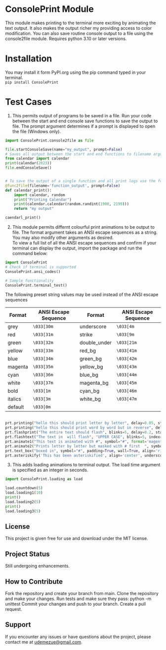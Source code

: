 # ConsolePrint Module
This module makes printing to the terminal more exciting by animating the text output.
It also makes the output richer my providing access to color modification.
You can also save routine console output to a file using the console2file module.
Requires python 3.10 or later versions.

# Installation
You may install it form PyPI.org using the pip command typed in your terminal.<br>
`pip install ConsolePrint`

# Test Cases
1.  This permits output of programs to be saved in a file.  Run your code between the start and end console save functions to save the output to file.  The prompt argument determines if a prompt is displayed to open the file (Windows only).
```python
import ConsolePrint.console2file as file  

file.startConsoleSave(name="my_output", prompt=False)
# Saves all output between the start and end functions to filename argument
from calendar import calendar
print(calendar(2023))
file.endConsoleSave()


# To save the output of a single function and all print logs use the func2file decorator
@func2file(filename='function_output', prompt=False)
def calendar_print():
    import calendar, random
    print("Printing Calendar")
    print(calendar.calendar(random.randint(1900, 2199)))
    return "my output"

caendarl_print()

```
2.  This module permits differnt colourful print animations to be output to file.  The format argument takes an ANSI escape sequences as a string.  You may also modify other arguments as desired.<br>
To view a full list of all the ANSI escape sequences and confirm if your terminal can display the output, import the package and run the command below:
```python
import ConsolePrint
# Check if terminal is supported
ConsolePrint.ansi_codes()

# Sample functionality
ConsolePrint.terminal_test()
```

The following preset string values may be used instead of the ANSI escape sequences

| Format  | ANSI Escape Sequence | Format       | ANSI Escape Sequence |
|---------|----------------------|------------- |----------------------|
| grey    | `\033[30m`           | underscore   |   `\033[4m`          |
| red     | `\033[31m`           | strike       |   `\033[9m`          |
| green   | `\033[32m`           | double_under |   `\033[21m`         |
| yellow  | `\033[33m`           | red_bg       |   `\033[41m`         |
| blue    | `\033[34m`           | green_bg     |   `\033[42m`         |
| magenta | `\033[35m`           | yellow_bg    |   `\033[43m`         |
| cyan    | `\033[36m`           | blue_bg      |   `\033[44m`         |
| white   | `\033[37m`           | magenta_bg   |   `\033[45m`         |
| bold    | `\033[1m`            | cyan_bg      |   `\033[46m`         |
| italics | `\033[3m`            | white_bg     |   `\033[47m`         |
| default | `\033[0m`            |


```python port ConsolePrint.animate as prt 

prt.printing("hello this should print letter by letter", delay=0.05, style="letter", stay=True, rev=False, format='strike')
prt.printing("hello this should print word by word but in reverse", delay=0.3, style="word", stay=True, rev=True, format='red_bg')
prt.flashprint("The entire text should flash", blinks=5, delay=0.2, stay=True, format='green')
prt.flashtext("The text in  will flash", "UPPER CASE", blinks=5, index=12, delay=0.2, format='yellow')
prt.animate1("This text is animated with #", symbol="#", format='magenta')
prt.animate2("Prints letter by letter but masked with # first  ", symbol="#", delay=0.05, format="\033[48;5;150m")
prt.text_box("boxed in", symbol="#", padding=True, wall=True, align='right', format='\033[48;5;4m')
prt.asteriskify('This has been asteriskified', align='center', underscore=True, format='cyan')
```

3.  This adds loading animations to terminal output.  The load time argument is specified as an integer in seconds.
```python
import ConsolePrint.loading as load  

load.countdown(5)
load.loading1(10)
print()
load.loading2(5)
print()
load.loading3(5)
```
## License
This project is given free for use and download under the MIT license.

## Project Status
Still undergoing enhancements.

## How to Contribute
Fork the repository and create your branch from main.
Clone the repository and make your changes.
Run tests and make sure they pass: python -m unittest
Commit your changes and push to your branch.
Create a pull request.

## Support
If you encounter any issues or have questions about the project, please contact me at udemezue@gmail.com.
